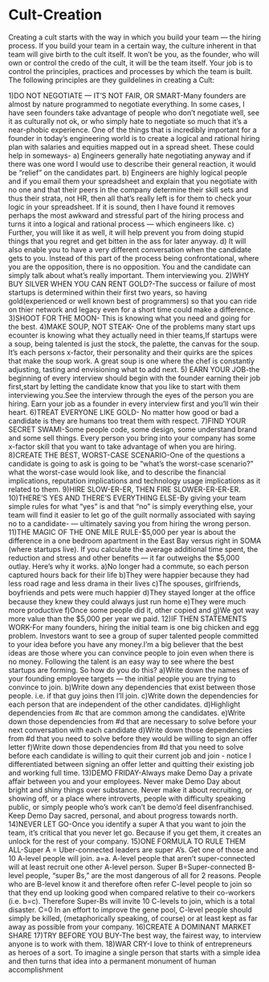 # Cult-Creation
Creating a cult starts with the way in which you build your team — the hiring process. If you build your team in a certain way, the
culture inherent in that team will give birth to the cult itself. It won’t be you, as the founder, who will own or control the credo of
the cult, it will be the team itself. Your job is to control the principles, practices and processes by which the team is built.
The following principles are  they guildelines in creating a Cult:

1)DO NOT NEGOTIATE — IT’S NOT FAIR, OR SMART-Many founders are almost by nature programmed to negotiate everything. In
some cases, I have seen founders take advantage of people who don’t negotiate well, see it as culturally not ok, or who simply hate to 
negotiate so much that it’s a near-phobic experience.
One of the things that is incredibly important for a founder in today’s engineering world is to create a logical and rational hiring plan
with salaries and equities mapped out in a spread sheet. These could help in someways-
a) Engineers generally hate negotiating anyway and if there was one word I would use to describe their general reaction, it would be
“relief” on the candidates part.
b) Engineers are highly logical people and if you email them your spreadsheet and explain that you negotiate with no one and that their
peers in the company determine their skill sets and thus their strata, not HR, then all that’s really left is for them to check your logic
in your spreadsheet. If it is sound, then I have found it removes perhaps the most awkward and stressful part of the hiring process and 
turns it into a logical and rational process — which engineers like.
c) Further, you will like it as well, it will help prevent you from doing stupid things that you regret and get bitten in the ass for 
later anyway.
d) It will also enable you to have a very different conversation when the candidate gets to you. Instead of this part of the process being 
confrontational, where you are the opposition, there is no opposition. You and the candidate can simply talk about what’s really 
important. Them interviewing you.
2)WHY BUY SILVER WHEN YOU CAN RENT GOLD?-The success or failure of most startups is determined within their first two years, so having
gold(experienced or well known best of programmers) so that you can ride on thier network and legacy even for a short time could make a
difference.
3)SHOOT FOR THE MOON- This is knowing what you need and going for the best.
4)MAKE SOUP, NOT STEAK- One of the problems many start ups ecounter is knowing what they actually need in thier teams,If startups were a
soup, being talented is just the stock, the palette, the canvas for the soup. It’s each persons x-factor, their personality and their 
quirks are the spices that make the soup work. A great soup is one where the chef is constantly adjusting, tasting and envisioning what
to add next.
5) EARN YOUR JOB-the beginning of every interview should begin with the founder earning their job first,start by letting the candidate
know that you like to start with them interviewing you.See the interview through the eyes of the person you are hiring. Earn your job as
a founder in every interview first and you’ll win their heart.
6)TREAT EVERYONE LIKE GOLD- No matter how good or bad a candidate is they are humans too treat them with respect.
7)FIND YOUR SECRET SWAMI-Some people code, some design, some understand brand and some sell things. Every person you bring into your 
company has some x-factor skill that you want to take advantage of when you are hiring.
8)CREATE THE BEST, WORST-CASE SCENARIO-One of the questions a candidate is going to ask  is going to be “what’s the worst-case 
scenario?” what the worst-case would look like, and to describe the financial implications, reputation implications and technology usage 
implications as it related to them. 
9)HIRE SLOW-ER-ER, THEN FIRE SLOWER-ER-ER-ER.
10)THERE’S YES AND THERE’S EVERYTHING ELSE-By giving your team simple rules for what “yes” is and that “no” is simply everything else, 
your team will find it easier to let go of the guilt normally associated with saying no to a candidate- — ultimately saving you from
hiring the wrong person.
11)THE MAGIC OF THE ONE MILE RULE-$5,000 per year is about the difference in a one bedroom apartment in the East Bay versus right in
SOMA (where startups live). If you calculate the average additional time spent, the reduction and stress and other benefits — it far
outweighs the $5,000 outlay.
Here’s why it works.
a)No longer had a commute, so each person captured hours back for their life
b)They were happier because they had less road rage and less drama in their lives
c)The spouses, girlfriends, boyfriends and pets were much happier
d)They stayed longer at the ofﬁce because they knew they could always just run home
e)They were much more productive
f)Once some people did it, other copied and
g)We got way more value than the $5,000 per year we paid.
12)IF THEN STATEMENTS WORK-For many founders, hiring the initial team is one big chicken and egg problem. Investors want to see a group
of super talented people committed to your idea before you have any money.I’m a big believer that the best ideas are those where you can convince people to join even when there is no money. Following the talent is an easy way to see where the best startups are forming.
So how do you do this?
a)Write down the names of your founding employee targets — the initial people you are trying to convince to join.
b)Write down any dependencies that exist between those people. i.e. if that guy joins then I’ll join.
c)Write down the dependencies for each person that are independent of the other candidates.
d)Highlight dependencies from #c that are common among the candidates.
e)Write down those dependencies from #d that are necessary to solve before your next conversation with each candidate
d)Write down those dependencies from #d that you need to solve before they would be willing to sign an offer letter
f)Write down those dependencies from #d that you need to solve before each candidate is willing to quit their current job and join -
notice I differentiated between signing an offer letter and quitting their existing job and working full time.
13)DEMO FRIDAY-Always make Demo Day a private affair between you and your employees. Never make Demo Day about bright and shiny things 
over substance. Never make it about recruiting, or showing off, or a place where introverts, people with difficulty speaking public, or
simply people who’s work can’t be demo’d feel disenfranchised. Keep Demo Day sacred, personal, and about progress towards north.
14)NEVER LET GO-Once you identify a super A that you want to join the team, it’s critical that you never let go. Because if you get
them, it creates an unlock for the rest of your company.
15)ONE FORMULA TO RULE THEM ALL-Super A = Uber-connected leaders are super A’s. Get one of those and 10 A-level people will join. a=a. 
A-level people that aren’t super-connected will at least recruit one other A-level person.
Super B=Super-connected B-level people, “super Bs,” are the most dangerous of all for 2 reasons. People who are B-level know it and
therefore often refer C-level people to join so that they end up looking good when compared relative to their co-workers (i.e. b=c). 
Therefore Super-Bs will invite 10 C-levels to join, which is a total disaster.
C=0 In an effort to improve the gene pool, C-level people should simply be killed, (metaphorically speaking, of course) or at least kept
as far away as possible from your company.
16)CREATE A DOMINANT MARKET SHARE
17)TRY BEFORE YOU BUY-The best way, the fairest way, to interview anyone is to work with them.
18)WAR CRY-I love to think of entrepreneurs as heroes of a sort. To imagine a single person that starts with a simple idea and then turns that idea into a permanent monument of human accomplishment


